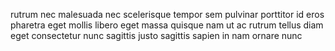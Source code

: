 rutrum nec malesuada nec scelerisque tempor sem pulvinar porttitor id eros
pharetra eget mollis libero eget massa quisque nam ut ac rutrum tellus diam
eget consectetur nunc sagittis justo sagittis sapien in nam ornare nunc